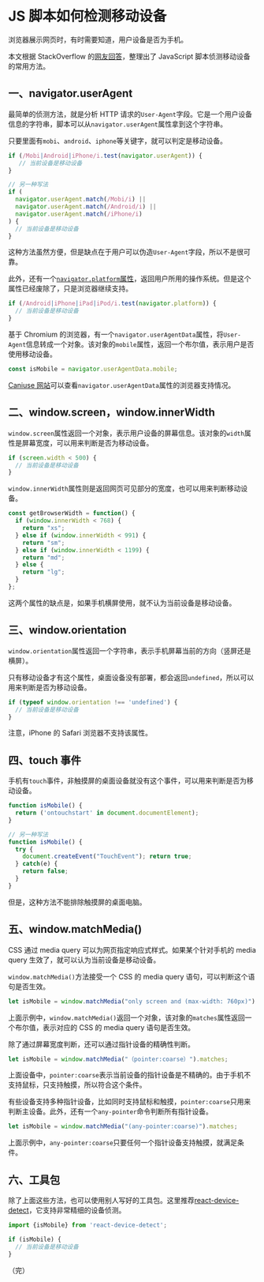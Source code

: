 # JS 脚本如何检测移动设备

浏览器展示网页时，有时需要知道，用户设备是否为手机。

本文根据 StackOverflow 的[网友回答](https://stackoverflow.com/questions/11381673/detecting-a-mobile-browser)，整理出了 JavaScript 脚本侦测移动设备的常用方法。

## 一、navigator.userAgent

最简单的侦测方法，就是分析 HTTP 请求的`User-Agent`字段。它是一个用户设备信息的字符串，脚本可以从`navigator.userAgent`属性拿到这个字符串。

只要里面有`mobi`、`android`、`iphone`等关键字，就可以判定是移动设备。

```javascript
if (/Mobi|Android|iPhone/i.test(navigator.userAgent)) {
   // 当前设备是移动设备
}

// 另一种写法
if (
  navigator.userAgent.match(/Mobi/i) ||
  navigator.userAgent.match(/Android/i) ||
  navigator.userAgent.match(/iPhone/i)
) {
  // 当前设备是移动设备
}
```

这种方法虽然方便，但是缺点在于用户可以伪造`User-Agent`字段，所以不是很可靠。

此外，还有一个[`navigator.platform`属性](https://stackoverflow.com/questions/19877924/what-is-the-list-of-possible-values-for-navigator-platform-as-of-today)，返回用户所用的操作系统。但是这个属性已经废除了，只是浏览器继续支持。

```javascript
if (/Android|iPhone|iPad|iPod/i.test(navigator.platform)) {
  // 当前设备是移动设备
}
```

基于 Chromium 的浏览器，有一个`navigator.userAgentData`属性，将`User-Agent`信息转成一个对象。该对象的`mobile`属性，返回一个布尔值，表示用户是否使用移动设备。

```javascript
const isMobile = navigator.userAgentData.mobile; 
```

[Caniuse 网站](https://caniuse.com/mdn-api_navigator_useragentdata)可以查看`navigator.userAgentData`属性的浏览器支持情况。

## 二、window.screen，window.innerWidth

`window.screen`属性返回一个对象，表示用户设备的屏幕信息。该对象的`width`属性是屏幕宽度，可以用来判断是否为移动设备。

```javascript
if (screen.width < 500) {
  // 当前设备是移动设备 
}
```

`window.innerWidth`属性则是返回网页可见部分的宽度，也可以用来判断移动设备。

```javascript
const getBrowserWidth = function() {
  if (window.innerWidth < 768) {
    return "xs";
  } else if (window.innerWidth < 991) {
    return "sm";
  } else if (window.innerWidth < 1199) {
    return "md";
  } else {
    return "lg";
  }
};
```

这两个属性的缺点是，如果手机横屏使用，就不认为当前设备是移动设备。

## 三、window.orientation

`window.orientation`属性返回一个字符串，表示手机屏幕当前的方向（竖屏还是横屏）。

只有移动设备才有这个属性，桌面设备没有部署，都会返回`undefined`，所以可以用来判断是否为移动设备。

```javascript
if (typeof window.orientation !== 'undefined') {
  // 当前设备是移动设备 
}
```

注意，iPhone 的 Safari 浏览器不支持该属性。

## 四、touch 事件

手机有`touch`事件，非触摸屏的桌面设备就没有这个事件，可以用来判断是否为移动设备。

```javascript
function isMobile() { 
  return ('ontouchstart' in document.documentElement); 
}

// 另一种写法
function isMobile() {
  try {
    document.createEvent("TouchEvent"); return true;
  } catch(e) {
    return false; 
  }
}
```

但是，这种方法不能排除触摸屏的桌面电脑。

## 五、window.matchMedia()

CSS 通过 media query 可以为网页指定响应式样式。如果某个针对手机的 media query 生效了，就可以认为当前设备是移动设备。

`window.matchMedia()`方法接受一个 CSS 的 media query 语句，可以判断这个语句是否生效。

```javascript
let isMobile = window.matchMedia("only screen and (max-width: 760px)").matches;
```

上面示例中，`window.matchMedia()`返回一个对象，该对象的`matches`属性返回一个布尔值，表示对应的 CSS 的 media query 语句是否生效。

除了通过屏幕宽度判断，还可以通过指针设备的精确性判断。

```javascript
let isMobile = window.matchMedia("（pointer:coarse）").matches;
```

上面设备中，`pointer:coarse`表示当前设备的指针设备是不精确的。由于手机不支持鼠标，只支持触摸，所以符合这个条件。

有些设备支持多种指针设备，比如同时支持鼠标和触摸，`pointer:coarse`只用来判断主设备。此外，还有一个`any-pointer`命令判断所有指针设备。

```javascript
let isMobile = window.matchMedia("(any-pointer:coarse)").matches;
```

上面示例中，`any-pointer:coarse`只要任何一个指针设备支持触摸，就满足条件。

## 六、工具包

除了上面这些方法，也可以使用别人写好的工具包。这里推荐[react-device-detect](https://www.npmjs.com/package/react-device-detect)，它支持非常精细的设备侦测。

```javascript
import {isMobile} from 'react-device-detect';

if (isMobile) {
  // 当前设备是移动设备
}
```

（完）